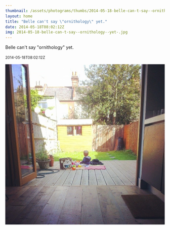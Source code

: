 ```yaml
---
thumbnail: /assets/photograms/thumbs/2014-05-18-belle-can-t-say--ornithology--yet-.jpg
layout: home
title: "Belle can't say \"ornithology\" yet."
date: 2014-05-18T08:02:12Z
img: 2014-05-18-belle-can-t-say--ornithology--yet-.jpg
---
```


Belle can't say "ornithology" yet.

<small>2014-05-18T08:02:12Z</small>

![Belle can't say "ornithology" yet.](/assets/photograms/original/2014-05-18-belle-can-t-say--ornithology--yet-.jpg)
